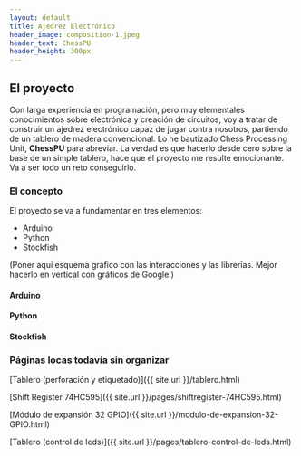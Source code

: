 ```yaml
---
layout: default
title: Ajedrez Electrónico
header_image: composition-1.jpeg
header_text: ChessPU
header_height: 300px
---
```

<!-- 
    Menú inspirado en el tipo "Sidenav Overlay Examplo" de https://www.w3schools.com/howto/howto_js_sidenav.asp
    cuyo código de puede ver y probar en w3schools.com/howto/tryit.asp?filename=tryhow_js_sidenav
-->
## El proyecto
Con larga experiencia en programación, pero muy elementales conocimientos sobre electrónica y creación de circuitos, voy a tratar de construir un ajedrez electrónico capaz de jugar contra nosotros, partiendo de un tablero de madera convencional. Lo he bautizado Chess Processing Unit, **ChessPU** para abreviar. La verdad es que hacerlo desde cero sobre la base de un simple tablero, hace que el proyecto me resulte emocionante. Va a ser todo un reto conseguirlo.

### El concepto
El proyecto se va a fundamentar en tres elementos:
- Arduino
- Python
- Stockfish

(Poner aquí esquema gráfico con las interacciones y las librerías. 
Mejor hacerlo en vertical con gráficos de Google.)

#### Arduino
#### Python
#### Stockfish


<!--
    Ver si utilizo la paleta de colores https://coolors.co/173753-6daedb-2892d7-1b4353-1d70a2
-->

### Páginas locas todavía sin organizar

[Tablero (perforación y etiquetado)]({{ site.url }}/tablero.html)

[Shift Register 74HC595]({{ site.url }}/pages/shiftregister-74HC595.html)

[Módulo de expansión  32 GPIO]({{ site.url }}/modulo-de-expansion-32-GPIO.html)

[Tablero (control de leds)]({{ site.url }}/pages/tablero-control-de-leds.html)